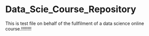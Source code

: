 # Data_Scie_Course_Repository
This is test file on behalf of the fullfilment of a data science online course.!!!!!!!!
